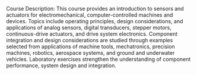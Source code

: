 Course Description: This course provides an introduction to sensors and actuators for electromechanical, computer-controlled machines and devices. Topics include operating principles, design considerations, and applications of analog sensors, digital transducers, stepper motors, continuous-drive actuators, and drive system electronics. Component integration and design considerations are studied through examples selected from applications of machine tools, mechatronics, precision machines, robotics, aerospace systems, and ground and underwater vehicles. Laboratory exercises strengthen the understanding of component performance, system design and integration.
